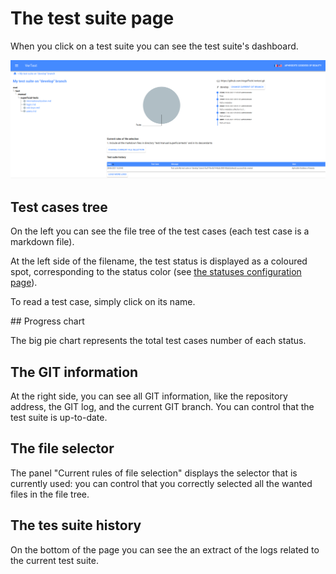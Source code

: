 # The test suite page

When you click on a test suite you can see the test suite's dashboard.

![test suite dashboard](./assets/display-test-suite-1-en.png)

## Test cases tree

On the left you can see the file tree of the test cases (each test case is a markdown file).

At the left side of the filename, the test status is displayed as a coloured spot, corresponding
to the status color (see [the statuses configuration page](./configuration.md)).

To read a test case, simply click on its name.

## Progress chart

The big pie chart represents the total test cases number of each status.

## The GIT information

At the right side, you can see all GIT information, like the repository address, the GIT log,
and the current GIT branch. You can control that the test suite is up-to-date.

## The file selector

The panel "Current rules of file selection" displays the selector that is currently used: 
you can control that you correctly selected all the wanted files in the file tree.

## The tes suite history

On the bottom of the page you can see the an extract of the logs related to the current test suite. 